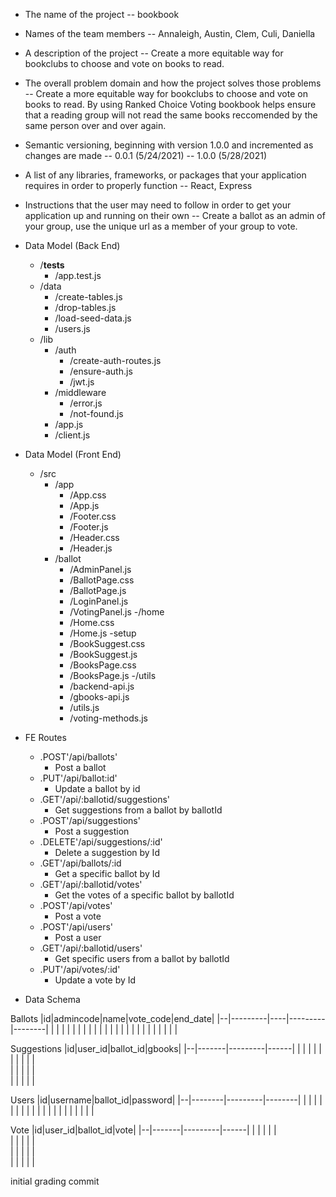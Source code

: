 - The name of the project
    -- bookbook

- Names of the team members
    -- Annaleigh, Austin, Clem, Culi, Daniella

- A description of the project
    -- Create a more equitable way for bookclubs to choose and vote on books to read.

- The overall problem domain and how the project solves those problems
    -- Create a more equitable way for bookclubs to choose and vote on books to read. By using Ranked Choice Voting bookbook helps ensure that a reading group will not read the same books reccomended by the same person over and over again.

- Semantic versioning, beginning with version 1.0.0 and incremented as changes are made
    -- 0.0.1 (5/24/2021)
    -- 1.0.0 (5/28/2021)

- A list of any libraries, frameworks, or packages that your application requires in order to properly function
    -- React, Express

- Instructions that the user may need to follow in order to get your application up and running on their own 
    -- Create a ballot as an admin of your group, use the unique url as a member of your group to vote.
    
- Data Model (Back End)
    - /__tests__
        - /app.test.js
    - /data 
        - /create-tables.js
        - /drop-tables.js
        - /load-seed-data.js
        - /users.js
    - /lib
        - /auth
            - /create-auth-routes.js
            - /ensure-auth.js
            - /jwt.js
        - /middleware
            - /error.js
            - /not-found.js
        - /app.js
        - /client.js

- Data Model (Front End)
    - /src
        - /app
            - /App.css
            - /App.js
            - /Footer.css
            - /Footer.js
            - /Header.css
            - /Header.js
        - /ballot
            - /AdminPanel.js
            - /BallotPage.css
            - /BallotPage.js
            - /LoginPanel.js
            - /VotingPanel.js
        -/home
            - /Home.css
            - /Home.js
        -setup
            - /BookSuggest.css
            - /BookSuggest.js
            - /BooksPage.css
            - /BooksPage.js
        -/utils
            - /backend-api.js
            - /gbooks-api.js
            - /utils.js
            - /voting-methods.js

- FE Routes
    - .POST'/api/ballots'
        - Post a ballot
    - .PUT'/api/ballot:id'
        - Update a ballot by id
    - .GET'/api/:ballotid/suggestions'
        - Get suggestions from a ballot by ballotId
    - .POST'/api/suggestions'
        - Post a suggestion
    - .DELETE'/api/suggestions/:id'
        - Delete a suggestion by Id
    - .GET'/api/ballots/:id
        - Get a specific ballot by Id
    - .GET'/api/:ballotid/votes'
        - Get the votes of a specific ballot by ballotId
    - .POST'/api/votes'
        - Post a vote
    - .POST'/api/users'
        - Post a user
    - .GET'/api/:ballotid/users'
        - Get specific users from a ballot by ballotId
    - .PUT'/api/votes/:id'
        - Update a vote by Id

- Data Schema

Ballots
|id|admincode|name|vote_code|end_date|
|--|---------|----|---------|--------|
|  |         |    |         |        |
|  |         |    |         |        |
|  |         |    |         |        |
|  |         |    |         |        |

Suggestions
|id|user_id|ballot_id|gbooks|
|--|-------|---------|------|
|  |       |         |      |        
|  |       |         |      |        
|  |       |         |      |        
|  |       |         |      |        

Users
|id|username|ballot_id|password|
|--|--------|---------|--------|
|  |        |         |        |
|  |        |         |        |
|  |        |         |        |
|  |        |         |        |
        
Vote
|id|user_id|ballot_id|vote|
|--|-------|---------|------|
|  |       |         |      |        
|  |       |         |      |        
|  |       |         |      |        
|  |       |         |      |        


initial grading commit